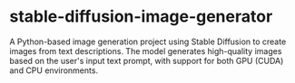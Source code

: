 # stable-diffusion-image-generator
A Python-based image generation project using Stable Diffusion to create images from text descriptions. The model generates high-quality images based on the user's input text prompt, with support for both GPU (CUDA) and CPU environments.
